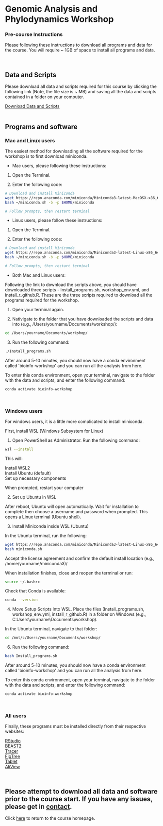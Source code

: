 # Genomic Analysis and Phylodynamics Workshop

### Pre-course Instructions

Please following these instructions to download all programs and data for the course. You will require ~ 1GB of space to install all programs and data.

<br>

## Data and Scripts

Please download all data and scripts required for this course by clicking the following link (Note, the file size is ~ MB) and saving all the data and scripts contained in a folder on your computer.

[Download Data and Scripts](https://drive.google.com/drive/folders/1w3WG0jCj9BfB6aMB2Kq7vC2Yfx1ck6NB?usp=share_link)
<br>
<br>
## Programs and software

### Mac and Linux users

The easiest method for downloading all the software required for the workshop is to first download miniconda. 

- Mac users, please following these instructions:

1. Open the Terminal.

2. Enter the following code: 

```bash
# Download and install Miniconda
wget https://repo.anaconda.com/miniconda/Miniconda3-latest-MacOSX-x86_64.sh -O ~/miniconda.sh
bash ~/miniconda.sh -b -p $HOME/miniconda

# Follow prompts, then restart terminal
```

- Linux users, please follow these instructions:

1. Open the Terminal.

2. Enter the following code: 

```bash
# Download and install Miniconda
wget https://repo.anaconda.com/miniconda/Miniconda3-latest-Linux-x86_64.sh -O ~/miniconda.sh
bash ~/miniconda.sh -b -p $HOME/miniconda

# Follow prompts, then restart terminal
```

- Both Mac and Linux users:
  
Following the link to download the scripts above, you should have downloaded three scripts - Install_programs.sh, workshop_env.yml, and install_r_github.R. These are the three scripts required to download all the programs required for the workshop.

1. Open your terminal again.

2. Nativigate to the folder that you have downloaded the scripts and data into (e.g., /Users/yourname/Documents/workshop/):
```bash
cd /Users/yourname/Documents/workshop/
```
3. Run the following command:
```bash
./Install_programs.sh
```

After around 5-10 minutes, you should now have a conda environment called 'bioinfo-workshop' and you can run all the analysis from here.

To enter this conda environment, open your terminal, navigate to the folder with the data and scripts, and enter the following command:
```bash
conda activate bioinfo-workshop
```

<br>

### Windows users

For windows users, it is a little more complicated to install miniconda. 

First, install WSL (Windows Subsystem for Linux)

1. Open PowerShell as Administrator. Run the following command:
```bash
wsl --install
```

This will:

  Install WSL2<br>
  Install Ubuntu (default)<br>
  Set up necessary components

When prompted, restart your computer

2. Set up Ubuntu in WSL

After reboot, Ubuntu will open automatically. Wait for installation to complete then choose a username and password when prompted. This opens a Linux terminal (Ubuntu shell).

3. Install Miniconda inside WSL (Ubuntu)

In the Ubuntu terminal, run the following:
```bash
wget https://repo.anaconda.com/miniconda/Miniconda3-latest-Linux-x86_64.sh -O miniconda.sh
bash miniconda.sh
```

Accept the license agreement and confirm the default install location (e.g., /home/yourname/miniconda3)/

When installation finishes, close and reopen the terminal or run:
```bash
source ~/.bashrc
```

Check that Conda is available:
```bash
conda --version
```

4. Move Setup Scripts Into WSL. Place the files (Install_programs.sh, workshop_env.yml, install_r_github.R) in a folder on Windows (e.g., C:Users\yourname\Documents\workshop).

In the Ubuntu terminal, navigate to that folder:
```bash
cd /mnt/c/Users/yourname/Documents/workshop/
```

6. Run the following command:

```bash
bash Install_programs.sh
```

After around 5-10 minutes, you should now have a conda environment called 'bioinfo-workshop' and you can run all the analysis from here.

To enter this conda environment, open your terminal, navigate to the folder with the data and scripts, and enter the following command:
```bash
conda activate bioinfo-workshop
```

<br>

### All users

Finally, these programs must be installed directly from their respective websites:

[RStudio](https://posit.co/download/rstudio-desktop/)<br>
[BEAST2](https://www.beast2.org/)<br>
[Tracer](http://tree.bio.ed.ac.uk/software/tracer/)<br>
[FigTree](http://tree.bio.ed.ac.uk/software/figtree/)<br>
[Tablet](https://ics.hutton.ac.uk/tablet/)<br>
[AliView](https://ormbunkar.se/aliview/)<br>

<br>

## Please attempt to download all data and software prior to the course start. If you have any issues, please get in [contact](mailto:b.sobkowiak.12@ucl.ac.uk).

Click [here](README.md) to return to the course homepage.
